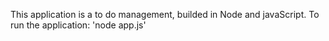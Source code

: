 This application is a to do management, builded in Node and javaScript. 
To run the application: 'node app.js'